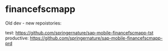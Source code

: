# financefscmapp
Old dev - new repoistories:

test: https://github.com/springernature/sap-mobile-financefscmapp-tst
productive: https://github.com/springernature/sap-mobile-financefscmapp-prd
